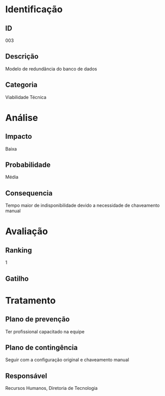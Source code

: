 # Identificação

## ID

003

## Descrição

Modelo de redundância do banco de dados

## Categoria

Viabilidade Técnica

# Análise

## Impacto

Baixa

## Probabilidade

Média

## Consequencia

Tempo maior de indisponibilidade devido a necessidade de chaveamento manual

# Avaliação

## Ranking

1

## Gatilho

# Tratamento

## Plano de prevenção

Ter profissional capacitado na equipe

## Plano de contingência

Seguir com a configuração original e chaveamento manual

## Responsável
Recursos Humanos, Diretoria de Tecnologia
